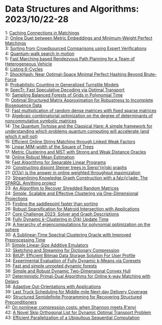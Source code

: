 # Data Structures and Algorithms: 2023/10/22-28  
1: [Caching Connections in Matchings](https://doi.org/10.48550/arXiv.2310.14058)  
2: [Online Duet between Metric Embeddings and Minimum-Weight Perfect  Matchings](https://doi.org/10.48550/arXiv.2310.14078)  
3: [Sorting from Crowdsourced Comparisons using Expert Verifications](https://doi.org/10.48550/arXiv.2310.14113)  
4: [Quantum-walk search in motion](https://doi.org/10.48550/arXiv.2310.14345)  
5: [Fast Marching based Rendezvous Path Planning for a Team of Heterogeneous  Vehicle](https://doi.org/10.48550/arXiv.2310.14507)  
6: [Listing 6-Cycles](https://doi.org/10.48550/arXiv.2310.14575)  
7: [ShockHash: Near Optimal-Space Minimal Perfect Hashing Beyond Brute-Force](https://doi.org/10.48550/arXiv.2310.14959)  
8: [Probabilistic Counting in Generalized Turnstile Models](https://doi.org/10.48550/arXiv.2310.14977)  
9: [SpecTr: Fast Speculative Decoding via Optimal Transport](https://doi.org/10.48550/arXiv.2310.15141)  
10: [Sampling Balanced Forests of Grids in Polynomial Time](https://doi.org/10.48550/arXiv.2310.15152)  
11: [Optimal Structured Matrix Approximation for Robustness to Incomplete  Biosequence Data](https://doi.org/10.48550/arXiv.2310.15375)  
12: [Fast multiplication of random dense matrices with fixed sparse matrices](https://doi.org/10.48550/arXiv.2310.15419)  
13: [Algebraic combinatorial optimization on the degree of determinants of  noncommutative symbolic matrices](https://doi.org/10.48550/arXiv.2310.15502)  
14: [The Quantum Tortoise and the Classical Hare: A simple framework for  understanding which problems quantum computing will accelerate (and which it  will not)](https://doi.org/10.48550/arXiv.2310.15505)  
15: [Efficient Online String Matching through Linked Weak Factors](https://doi.org/10.48550/arXiv.2310.15711)  
16: [Linear MIM-width of the Square of Trees](https://doi.org/10.48550/arXiv.2310.15754)  
17: [Metric Clustering and MST with Strong and Weak Distance Oracles](https://doi.org/10.48550/arXiv.2310.15863)  
18: [Online Robust Mean Estimation](https://doi.org/10.48550/arXiv.2310.15932)  
19: [Fast Algorithms for Separable Linear Programs](https://doi.org/10.48550/arXiv.2310.16351)  
20: [Constructing disjoint Steiner trees in Sierpi\'{n}ski graphs](https://doi.org/10.48550/arXiv.2310.16463)  
21: [$O(1/\varepsilon)$ is the answer in online weighted throughput  maximization](https://doi.org/10.48550/arXiv.2310.16697)  
22: [Streamlining Knowledge Graph Construction with a fa\c{c}ade: The SPARQL  Anything project](https://doi.org/10.48550/arXiv.2310.16700)  
23: [An Algorithm to Recover Shredded Random Matrices](https://doi.org/10.48550/arXiv.2310.16715)  
24: [Simple, Scalable and Effective Clustering via One-Dimensional  Projections](https://doi.org/10.48550/arXiv.2310.16752)  
25: [Finding the saddlepoint faster than sorting](https://doi.org/10.48550/arXiv.2310.16801)  
26: [Robust Sparsification for Matroid Intersection with Applications](https://doi.org/10.48550/arXiv.2310.16827)  
27: [Core Challenge 2023: Solver and Graph Descriptions](https://doi.org/10.48550/arXiv.2310.17136)  
28: [Fully Dynamic $k$-Clustering in $\tilde O(k)$ Update Time](https://doi.org/10.48550/arXiv.2310.17420)  
29: [A hierarchy of eigencomputations for polynomial optimization on the sphere](https://doi.org/10.48550/arXiv.2310.17827)  
30: [A Sublinear-Time Spectral Clustering Oracle with Improved Preprocessing  Time](https://doi.org/10.48550/arXiv.2310.17878)  
31: [Simple Linear-Size Additive Emulators](https://doi.org/10.48550/arXiv.2310.17886)  
32: [Sketching and Streaming for Dictionary Compression](https://doi.org/10.48550/arXiv.2310.17980)  
33: [BitUP: Efficient Bitmap Data Storage Solution For User Profile](https://doi.org/10.48550/arXiv.2310.17990)  
34: [Experimental Evaluation of Fully Dynamic k-Means via Coresets](https://doi.org/10.48550/arXiv.2310.18034)  
35: [Fast and simple unrooted dynamic forests](https://doi.org/10.48550/arXiv.2310.18036)  
36: [Simple and Robust Dynamic Two-Dimensional Convex Hull](https://doi.org/10.48550/arXiv.2310.18068)  
37: [Deterministic Primal-Dual Algorithms for Online k-way Matching with  Delays](https://doi.org/10.48550/arXiv.2310.18071)  
38: [Adaptive Out-Orientations with Applications](https://doi.org/10.48550/arXiv.2310.18146)  
39: [Last Truck Scheduling for Middle-mile Next-day Delivery Coverage](https://doi.org/10.48550/arXiv.2310.18388)  
40: [Structured Semidefinite Programming for Recovering Structured  Preconditioners](https://doi.org/10.48550/arXiv.2310.18265)  
41: [On nonlinear compression costs: when Shannon meets R\'enyi](https://doi.org/10.48550/arXiv.2310.18419)  
42: [A Novel Skip Orthogonal List for Dynamic Optimal Transport Problem](https://doi.org/10.48550/arXiv.2310.18446)  
43: [Efficient Parallelization of a Ubiquitous Sequential Computation](https://doi.org/10.48550/arXiv.2311.06281)  